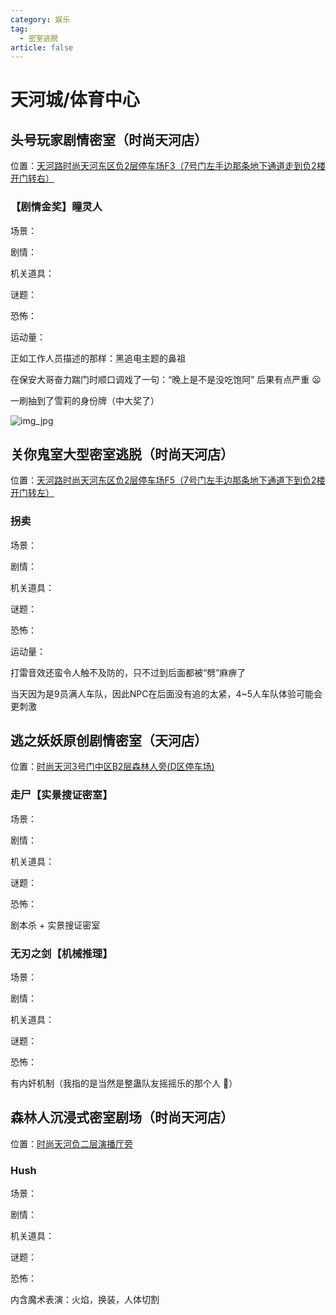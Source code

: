 ```yaml
---
category: 娱乐
tag:
  - 密室逃脱
article: false
---
```


# 天河城/体育中心

## 头号玩家剧情密室（时尚天河店）

<span class="icon iconfont icon-locate"></span> 位置：<a href="https://ditu.amap.com/place/B0GKJ9ZC0W" target="_blank">天河路时尚天河东区负2层停车场F3（7号门左手边那条地下通道走到负2楼开门转右）</a>

### 【剧情金奖】瞳灵人

<div><p>场景：<el-rate model-value="1.5" disabled /></p></div>

<div><p>剧情：<el-rate model-value="3" disabled /></p></div>

<div><p>机关道具：<el-rate model-value="0" disabled /></p></div>

<div><p>谜题：<el-rate model-value="1" disabled /></p></div>

<div><p>恐怖：<el-rate model-value="5" disabled /></p></div>

<div><p>运动量：<el-rate model-value="5" disabled /></p></div>

正如工作人员描述的那样：黑追电主题的鼻祖

在保安大哥奋力踹门时顺口调戏了一句：“晚上是不是没吃饱阿” 后果有点严重 :frowning:

一刷抽到了雪莉的身份牌（中大奖了）

![img_jpg](https://img.sherry4869.com/Blog/life/play/guangzhou/RoomEscape/th/thc_tyzx/thwj/img.jpg)

## 关你鬼室大型密室逃脱（时尚天河店）

<span class="icon iconfont icon-locate"></span> 位置：<a href="https://ditu.amap.com/place/B0G3JY24KV" target="_blank">天河路时尚天河东区负2层停车场F5（7号门左手边那条地下通道下到负2楼开门转左）</a>

### 拐卖

<div><p>场景：<el-rate model-value="1.5" disabled /></p></div>

<div><p>剧情：<el-rate model-value="1" disabled /></p></div>

<div><p>机关道具：<el-rate model-value="0" disabled /></p></div>

<div><p>谜题：<el-rate model-value="0.5" disabled /></p></div>

<div><p>恐怖：<el-rate model-value="2" disabled /></p></div>

<div><p>运动量：<el-rate model-value="2" disabled /></p></div>

打雷音效还蛮令人触不及防的，只不过到后面都被“劈”麻痹了

当天因为是9员满人车队，因此NPC在后面没有追的太紧，4~5人车队体验可能会更刺激

## 逃之妖妖原创剧情密室（天河店）

<span class="icon iconfont icon-locate"></span> 位置：<a href="https://ditu.amap.com/place/B0I64CZ3RO" target="_blank">时尚天河3号门中区B2层森林人旁(D区停车场)</a>

### 走尸【实景搜证密室】

<div><p>场景：<el-rate model-value="3.5" disabled /></p></div>

<div><p>剧情：<el-rate model-value="3.5" disabled /></p></div>

<div><p>机关道具：<el-rate model-value="3.5" disabled /></p></div>

<div><p>谜题：<el-rate model-value="3.5" disabled /></p></div>

<div><p>恐怖：<el-rate model-value="0" disabled /></p></div>

剧本杀 + 实景搜证密室

### 无刃之剑【机械推理】

<div><p>场景：<el-rate model-value="2.5" disabled /></p></div>

<div><p>剧情：<el-rate model-value="2.5" disabled /></p></div>

<div><p>机关道具：<el-rate model-value="3" disabled /></p></div>

<div><p>谜题：<el-rate model-value="3" disabled /></p></div>

<div><p>恐怖：<el-rate model-value="0" disabled /></p></div>

有内奸机制（我指的是当然是整蛊队友摇摇乐的那个人 :zany_face:）

## 森林人沉浸式密室剧场（时尚天河店）

<span class="icon iconfont icon-locate"></span> 位置：<a href="https://ditu.amap.com/place/B0IGSR3UQF" target="_blank">时尚天河负二层演播厅旁</a>

### Hush

<div><p>场景：<el-rate model-value="3.5" disabled /></p></div>

<div><p>剧情：<el-rate model-value="3" disabled /></p></div>

<div><p>机关道具：<el-rate model-value="3.5" disabled /></p></div>

<div><p>谜题：<el-rate model-value="1" disabled /></p></div>

<div><p>恐怖：<el-rate model-value="0.5" disabled /></p></div>

内含魔术表演：火焰，换装，人体切割